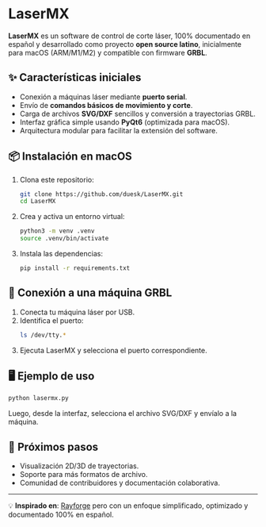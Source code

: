 # LaserMX

**LaserMX** es un software de control de corte láser, 100% documentado en español y desarrollado como proyecto **open source latino**, inicialmente para macOS (ARM/M1/M2) y compatible con firmware **GRBL**.

## ✨ Características iniciales
- Conexión a máquinas láser mediante **puerto serial**.
- Envío de **comandos básicos de movimiento y corte**.
- Carga de archivos **SVG/DXF** sencillos y conversión a trayectorias GRBL.
- Interfaz gráfica simple usando **PyQt6** (optimizada para macOS).
- Arquitectura modular para facilitar la extensión del software.

## 📦 Instalación en macOS
1. Clona este repositorio:
   ```bash
   git clone https://github.com/duesk/LaserMX.git
   cd LaserMX
   ```
2. Crea y activa un entorno virtual:
   ```bash
   python3 -m venv .venv
   source .venv/bin/activate
   ```
3. Instala las dependencias:
   ```bash
   pip install -r requirements.txt
   ```

## 🔌 Conexión a una máquina GRBL
1. Conecta tu máquina láser por USB.
2. Identifica el puerto:
   ```bash
   ls /dev/tty.*
   ```
3. Ejecuta LaserMX y selecciona el puerto correspondiente.

## 🖥 Ejemplo de uso
```bash
python lasermx.py
```
Luego, desde la interfaz, selecciona el archivo SVG/DXF y envíalo a la máquina.

## 📌 Próximos pasos
- Visualización 2D/3D de trayectorias.
- Soporte para más formatos de archivo.
- Comunidad de contribuidores y documentación colaborativa.

---

💡 **Inspirado en**: [Rayforge](https://github.com/barebaric/rayforge) pero con un enfoque simplificado, optimizado y documentado 100% en español.
